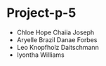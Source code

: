# Project-p-5
- Chloe Hope Chaiia Joseph
- Aryelle Brazil Danae Forbes
- Leo Knopfholz Daitschmann
- Iyontha Williams
